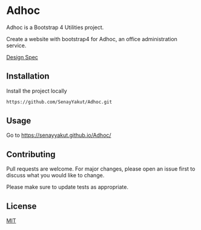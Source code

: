 # Adhoc

Adhoc is a Bootstrap 4 Utilities project.

Create a website with bootstrap4 for Adhoc, an office administration service. 

[Design Spec](https://content.codecademy.com/courses/learn-bootstrap-4/adhoc/adhoc%20design%20spec.png)

## Installation

Install the project locally
```bash
https://github.com/SenayYakut/Adhoc.git
```

## Usage
Go to 
https://senayyakut.github.io/Adhoc/

## Contributing
Pull requests are welcome. For major changes, please open an issue first to discuss what you would like to change.

Please make sure to update tests as appropriate.

## License
[MIT](https://choosealicense.com/licenses/mit/)
